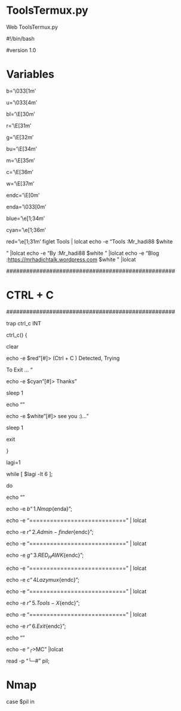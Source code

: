 # ToolsTermux.py
Web ToolsTermux.py

#!/bin/bash

#version 1.0

# Variables

b=’\033[1m’

u=’\033[4m’

bl=’\E[30m’

r=’\E[31m’

g=’\E[32m’

bu=’\E[34m’

m=’\E[35m’

c=’\E[36m’

w=’\E[37m’

endc=’\E[0m’

enda=’\033[0m’

blue=’\e[1;34m’

cyan=’\e[1;36m’

red=’\e[1;31m’
figlet Tools | lolcat
echo -e “Tools :Mr_hadi88 $white

” |lolcat
echo -e “By :Mr_hadi88 $white ” |lolcat
echo -e “Blog :https://mrhadichtalk.wordpress.com
$white ” |lolcat

###################################################

# CTRL + C

###################################################

trap ctrl_c INT

ctrl_c() {

clear

echo -e $red”[#]> (Ctrl + C ) Detected, Trying

To Exit … “

echo -e $cyan”[#]> Thanks”

sleep 1

echo “”

echo -e $white”[#]> see you :)…”

sleep 1

exit

}

lagi=1

while [ $lagi -lt 6 ];

do

echo “”

echo -e $b “1. Nmap${enda}”;

echo -e “============================” | lolcat

echo -e $r “2. Admin-finder${endc}”;

echo -e “============================” | lolcat

echo -e $g “3. RED_HAWK${endc}”;

echo -e “============================” | lolcat

echo -e $c “4 Lazymux${endc}”;

echo -e “============================” | lolcat

echo -e $r”5. Tools-X${endc}”;

echo -e “============================” | lolcat

echo -e $r “6. Exit${endc}”;

echo “”

echo -e “╭>MC” |lolcat

read -p “╰─#” pil;

# Nmap

case $pil in
